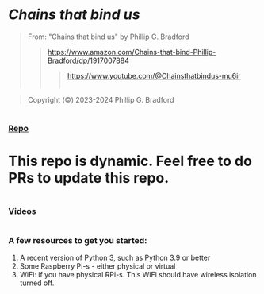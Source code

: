 # *Chains that bind us*<br>  

> From: "Chains that bind us" by Phillip G. Bradford <br>  
>> https://www.amazon.com/Chains-that-bind-Phillip-Bradford/dp/1917007884 <br>
>>> https://www.youtube.com/@Chainsthatbindus-mu6ir <br> <br>

> Copyright (&copy;) 2023-2024 Phillip G. Bradford <br>

#
### [Repo](https://github.com/wonder-phil/ChainsThatBindUs) <br>
# This repo is dynamic.  Feel free to do PRs to update this repo. <br>

#  
### [Videos](https://www.youtube.com/@Chainsthatbindus-mu6ir)
#
#



### A few resources to get you started:

1. A recent version of Python 3, such as Python 3.9 or better
2. Some Raspberry Pi-s - either physical or virtual
3. WiFi: if you have physical RPi-s.
   This WiFi should  have wireless isolation turned off.
   

